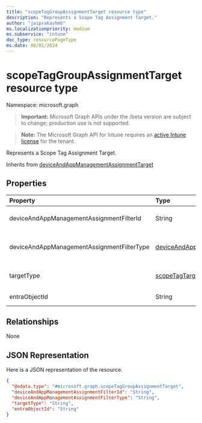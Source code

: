 ```yaml
---
title: "scopeTagGroupAssignmentTarget resource type"
description: "Represents a Scope Tag Assignment Target."
author: "jaiprakashmb"
ms.localizationpriority: medium
ms.subservice: "intune"
doc_type: resourcePageType
ms.date: 08/01/2024
---
```


# scopeTagGroupAssignmentTarget resource type

Namespace: microsoft.graph
> **Important:** Microsoft Graph APIs under the /beta version are subject to change; production use is not supported.

> **Note:** The Microsoft Graph API for Intune requires an [active Intune license](https://go.microsoft.com/fwlink/?linkid=839381) for the tenant.


Represents a Scope Tag Assignment Target.


Inherits from [deviceAndAppManagementAssignmentTarget](../resources/intune-shared-deviceandappmanagementassignmenttarget.md)

## Properties
|Property|Type|Description|
|:---|:---|:---|
|deviceAndAppManagementAssignmentFilterId|String|The Id of the filter for the target assignment. Inherited from [deviceAndAppManagementAssignmentTarget](../resources/intune-shared-deviceandappmanagementassignmenttarget.md)|
|deviceAndAppManagementAssignmentFilterType|[deviceAndAppManagementAssignmentFilterType](../resources/intune-shared-deviceandappmanagementassignmentfiltertype.md)|The type of filter of the target assignment i.e. Exclude or Include. Inherited from [deviceAndAppManagementAssignmentTarget](../resources/intune-shared-deviceandappmanagementassignmenttarget.md). Possible values are: `none`, `include`, `exclude`.|
|targetType|[scopeTagTargetType](../resources/intune-shared-scopetagtargettype.md)|The Scope Tag Target Type to Apply the Assignment too. Possible values are: `none`, `user`, `device`, `unknownFutureValue`.|
|entraObjectId|String|The Entra Object Id that is the target of the assignment.|

## Relationships
None

## JSON Representation
Here is a JSON representation of the resource.
<!-- {
  "blockType": "resource",
  "@odata.type": "microsoft.graph.scopeTagGroupAssignmentTarget"
}
-->
``` json
{
  "@odata.type": "#microsoft.graph.scopeTagGroupAssignmentTarget",
  "deviceAndAppManagementAssignmentFilterId": "String",
  "deviceAndAppManagementAssignmentFilterType": "String",
  "targetType": "String",
  "entraObjectId": "String"
}
```

